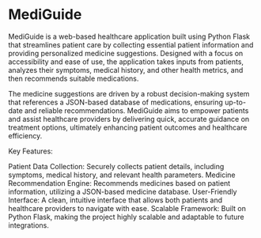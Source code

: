 # MediGuide
 MediGuide is a web-based healthcare application built using Python Flask that streamlines patient care by collecting essential patient information and providing personalized medicine suggestions. Designed with a focus on accessibility and ease of use, the application takes inputs from patients, analyzes their symptoms, medical history, and other health metrics, and then recommends suitable medications.

The medicine suggestions are driven by a robust decision-making system that references a JSON-based database of medications, ensuring up-to-date and reliable recommendations. MediGuide aims to empower patients and assist healthcare providers by delivering quick, accurate guidance on treatment options, ultimately enhancing patient outcomes and healthcare efficiency.

Key Features:

Patient Data Collection: Securely collects patient details, including symptoms, medical history, and relevant health parameters.
Medicine Recommendation Engine: Recommends medicines based on patient information, utilizing a JSON-based medicine database.
User-Friendly Interface: A clean, intuitive interface that allows both patients and healthcare providers to navigate with ease.
Scalable Framework: Built on Python Flask, making the project highly scalable and adaptable to future integrations.

